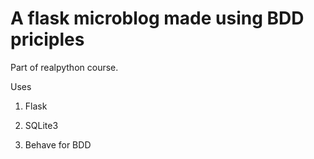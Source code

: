 # A flask microblog made using BDD priciples

Part of realpython course.

Uses

1. Flask

2. SQLite3

3. Behave for BDD